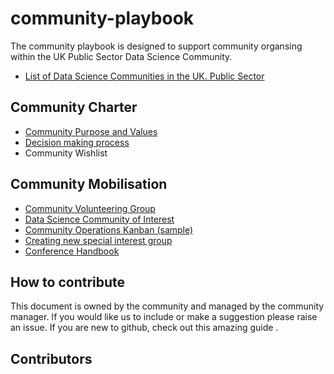 # community-playbook

The community playbook is designed to support community organsing within the UK Public Sector Data Science Community.

* [List of Data Science Communities in the UK. Public Sector](https://github.com/ukgovdatascience/community-playbook/blob/54234de28737cbc8176f61edb4675236e896e3cd/Data%20Science%20Community.pdf) 

## Community Charter 

* [Community Purpose and Values](https://github.com/ukgovdatascience/community-playbook/blob/aded5bf6296a48874e8a1a268fc264aa1ccecf15/charter/Purpose-values)
* [Decision making process](https://github.com/ukgovdatascience/community-playbook/blob/aded5bf6296a48874e8a1a268fc264aa1ccecf15/charter/governance) 
* Community Wishlist 

## Community Mobilisation

* [Community Volunteering Group](https://github.com/ukgovdatascience/community-playbook/blob/aded5bf6296a48874e8a1a268fc264aa1ccecf15/mobilisation/volunteer) 
* [Data Science Community of Interest](https://github.com/ukgovdatascience/community-playbook/blob/aded5bf6296a48874e8a1a268fc264aa1ccecf15/mobilisation/DS_COI)
* [Community Operations Kanban (sample)](https://github.com/ukgovdatascience/community-playbook/blob/aded5bf6296a48874e8a1a268fc264aa1ccecf15/mobilisation/kanban)
* [Creating new special interest group](https://github.com/ukgovdatascience/community-playbook/blob/aded5bf6296a48874e8a1a268fc264aa1ccecf15/mobilisation/new_group) 
* [Conference Handbook](https://github.com/ukgovdatascience/community-playbook/blob/aded5bf6296a48874e8a1a268fc264aa1ccecf15/mobilisation/conference)

## How to contribute 

This document is owned by the community and managed by the community manager. If you would like us to include or make a suggestion please raise an issue.
If you are new to github, check out this amazing guide .

## Contributors 


